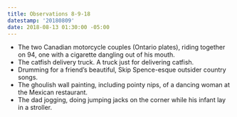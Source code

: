 ```yaml
---
title: Observations 8-9-18
datestamp: '20180809'
date: 2018-08-13 01:30:00 -05:00
---
```


- The two Canadian motorcycle couples (Ontario plates), riding together on 94, one with a cigarette dangling out of his mouth.
- The catfish delivery truck. A truck just for delivering catfish.
- Drumming for a friend’s beautiful, Skip Spence-esque outsider country songs.
- The ghoulish wall painting, including pointy nips, of a dancing woman at the Mexican restaurant.
- The dad jogging, doing jumping jacks on the corner while his infant lay in a stroller.
